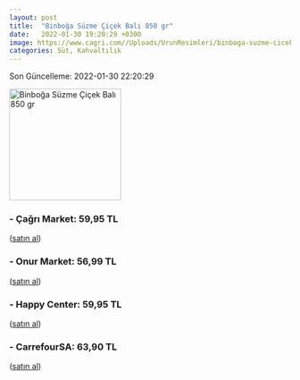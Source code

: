 ```yaml
---
layout: post
title:  "Binboğa Süzme Çiçek Balı 850 gr"
date:   2022-01-30 19:20:29 +0300
image: https://www.cagri.com//Uploads/UrunResimleri/binboga-suzme-cicek-bali-850-gr-5849.jpg
categories: Süt, Kahvaltılık
---
```


Son Güncelleme: 2022-01-30 22:20:29

<img src="https://www.cagri.com//Uploads/UrunResimleri/binboga-suzme-cicek-bali-850-gr-5849.jpg" width="200" alt="Binboğa Süzme Çiçek Balı 850 gr" />


### - Çağrı Market: 59,95 TL
 (<a target="_blank" href="https://www.cagri.com/binboga-suzme-cicek-bali-850-gr">satın al</a>)
### - Onur Market: 56,99 TL
 (<a target="_blank" href="https://www.onurmarket.com/product/binboga-cicek-bali-850-gr/0a2a998b-1caa-4af6-ba49-a51512528b8c">satın al</a>)
### - Happy Center: 59,95 TL
 (<a target="_blank" href="https://www.happycenter.com.tr/Product/?product_id=45104">satın al</a>)
### - CarrefourSA: 63,90 TL
 (<a target="_blank" href="https://www.carrefoursa.com/binboga-cicek-bali-850-g-p-30022597">satın al</a>)
